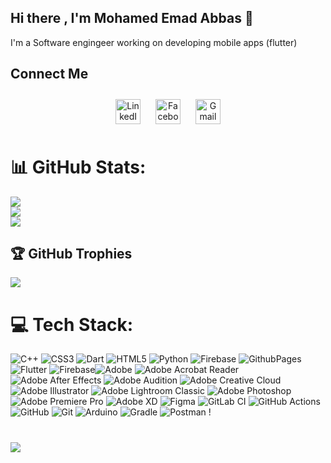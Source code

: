 ## Hi there , I'm Mohamed Emad Abbas 👋
I'm a Software engingeer working on developing mobile apps (flutter) 

## Connect Me

<p align="center">
  <a href="https://www.linkedin.com/in/mohamed-abbas-5a55a7218/" target="_blank" style="display:inline-block; margin: 10px;">
    <img align="center" src="https://cdn.jsdelivr.net/npm/simple-icons@3.0.1/icons/linkedin.svg" alt="LinkedIn" height="40" />
  </a>
  <a href="https://www.facebook.com/profile.php?id=100076335909958" target="_blank" style="display:inline-block; margin: 10px;">
    <img align="center" src="https://cdn.jsdelivr.net/npm/simple-icons@3.0.1/icons/facebook.svg" alt="Facebook" height="40" />
  </a>
  <a href="mailto:mhmdabass330@gmail.com" target="_blank" style="display:inline-block; margin: 10px;">
  <img align="center" src="https://cdn.jsdelivr.net/npm/simple-icons@3.0.1/icons/gmail.svg" alt="Gmail" height="40" />
</a>

</p>

# 📊 GitHub Stats:
![](https://github-readme-stats.vercel.app/api?username=m7md3bbas&theme=radical&hide_border=true&include_all_commits=true&count_private=true)<br/>
![](https://github-readme-streak-stats.herokuapp.com/?user=m7md3bbas&theme=radical&hide_border=true)<br/>
![](https://github-readme-stats.vercel.app/api/top-langs/?username=m7md3bbas&theme=radical&hide_border=true&include_all_commits=true&count_private=true&layout=compact)


## 🏆 GitHub Trophies
![](https://github-profile-trophy.vercel.app/?username=m7md3bbas&theme=radical&no-frame=false&no-bg=false&margin-w=4)

# 💻 Tech Stack:
 ![C++](https://img.shields.io/badge/c++-%2300599C.svg?style=for-the-badge&logo=c%2B%2B&logoColor=white) ![CSS3](https://img.shields.io/badge/css3-%231572B6.svg?style=for-the-badge&logo=css3&logoColor=white) ![Dart](https://img.shields.io/badge/dart-%230175C2.svg?style=for-the-badge&logo=dart&logoColor=white) ![HTML5](https://img.shields.io/badge/html5-%23E34F26.svg?style=for-the-badge&logo=html5&logoColor=white)  ![Python](https://img.shields.io/badge/python-3670A0?style=for-the-badge&logo=python&logoColor=ffdd54)  ![Firebase](https://img.shields.io/badge/firebase-%23039BE5.svg?style=for-the-badge&logo=firebase) ![GithubPages](https://img.shields.io/badge/github%20pages-121013?style=for-the-badge&logo=github&logoColor=white) ![Flutter](https://img.shields.io/badge/Flutter-%2302569B.svg?style=for-the-badge&logo=Flutter&logoColor=white)   ![Firebase](https://img.shields.io/badge/firebase-a08021?style=for-the-badge&logo=firebase&logoColor=ffcd34)![Adobe](https://img.shields.io/badge/adobe-%23FF0000.svg?style=for-the-badge&logo=adobe&logoColor=white) ![Adobe Acrobat Reader](https://img.shields.io/badge/Adobe%20Acrobat%20Reader-EC1C24.svg?style=for-the-badge&logo=Adobe%20Acrobat%20Reader&logoColor=white) ![Adobe After Effects](https://img.shields.io/badge/Adobe%20After%20Effects-9999FF.svg?style=for-the-badge&logo=Adobe%20After%20Effects&logoColor=white) ![Adobe Audition](https://img.shields.io/badge/Adobe%20Audition-9999FF.svg?style=for-the-badge&logo=Adobe%20Audition&logoColor=white) ![Adobe Creative Cloud](https://img.shields.io/badge/Adobe%20Creative%20Cloud-DA1F26.svg?style=for-the-badge&logo=Adobe%20Creative%20Cloud&logoColor=white) ![Adobe Illustrator](https://img.shields.io/badge/adobe%20illustrator-%23FF9A00.svg?style=for-the-badge&logo=adobe%20illustrator&logoColor=white) ![Adobe Lightroom Classic](https://img.shields.io/badge/Adobe%20Lightroom%20Classic-31A8FF.svg?style=for-the-badge&logo=Adobe%20Lightroom%20Classic&logoColor=white) ![Adobe Photoshop](https://img.shields.io/badge/adobe%20photoshop-%2331A8FF.svg?style=for-the-badge&logo=adobe%20photoshop&logoColor=white) ![Adobe Premiere Pro](https://img.shields.io/badge/Adobe%20Premiere%20Pro-9999FF.svg?style=for-the-badge&logo=Adobe%20Premiere%20Pro&logoColor=white) ![Adobe XD](https://img.shields.io/badge/Adobe%20XD-470137?style=for-the-badge&logo=Adobe%20XD&logoColor=#FF61F6) ![Figma](https://img.shields.io/badge/figma-%23F24E1E.svg?style=for-the-badge&logo=figma&logoColor=white) ![GitLab CI](https://img.shields.io/badge/gitlab%20CI-%23181717.svg?style=for-the-badge&logo=gitlab&logoColor=white) ![GitHub Actions](https://img.shields.io/badge/github%20actions-%232671E5.svg?style=for-the-badge&logo=githubactions&logoColor=white) ![GitHub](https://img.shields.io/badge/github-%23121011.svg?style=for-the-badge&logo=github&logoColor=white) ![Git](https://img.shields.io/badge/git-%23F05033.svg?style=for-the-badge&logo=git&logoColor=white) ![Arduino](https://img.shields.io/badge/-Arduino-00979D?style=for-the-badge&logo=Arduino&logoColor=white) ![Gradle](https://img.shields.io/badge/Gradle-02303A.svg?style=for-the-badge&logo=Gradle&logoColor=white) ![Postman](https://img.shields.io/badge/Postman-FF6C37?style=for-the-badge&logo=postman&logoColor=white) !

#
<img src="https://komarev.com/ghpvc/?username=m7md3bbas&style=flat"/>
